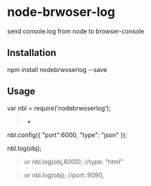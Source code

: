 node-brwoser-log
================

send console.log from node to browser-console

## Installation

  npm install nodebrwoserlog --save

## Usage
  var nbl = require('nodebrwoserlog');

  > -
  nbl.config({
    "port":6000,
    "type": "json"
  });

  nbl.log(obj);

  > or
  nbl.log(obj,6000); //type: "html"

  > or
  nbl.log(obj); //port: 9090,
